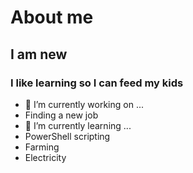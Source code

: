 # About me
## I am new
### I like learning so I can feed my kids

- 🔭 I’m currently working on ...
- Finding a new job
- 🌱 I’m currently learning ...
- PowerShell scripting
- Farming
- Electricity

<!--
this text will be hidden
**baldonerdo/baldonerdo** is a ✨ _special_ ✨ repository because its `README.md` (this file) appears on your GitHub profile.
-->
